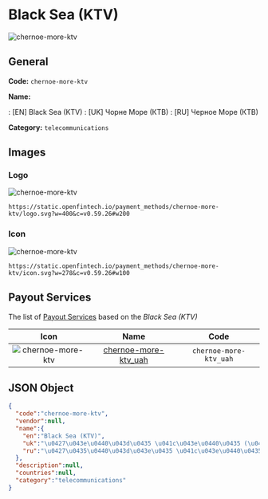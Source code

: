 
# Black Sea (KTV) 
![chernoe-more-ktv](https://static.openfintech.io/payment_methods/chernoe-more-ktv/logo.svg?w=400&c=v0.59.26#w200)  

## General 
**Code:** `chernoe-more-ktv` 
 
**Name:** 
 
:	[EN] Black Sea (KTV) 
:	[UK] Чорне Море (КТВ) 
:	[RU] Черное Море (КТВ) 
 
**Category:** `telecommunications` 
 

## Images 

### Logo 
![chernoe-more-ktv](https://static.openfintech.io/payment_methods/chernoe-more-ktv/logo.svg?w=400&c=v0.59.26#w200)  

```
https://static.openfintech.io/payment_methods/chernoe-more-ktv/logo.svg?w=400&c=v0.59.26#w200
```  

### Icon 
![chernoe-more-ktv](https://static.openfintech.io/payment_methods/chernoe-more-ktv/icon.svg?w=278&c=v0.59.26#w100)  

```
https://static.openfintech.io/payment_methods/chernoe-more-ktv/icon.svg?w=278&c=v0.59.26#w100
```  

## Payout Services 
 
The list of [Payout Services](/payout-services/) based on the _Black Sea (KTV)_ 

|Icon|Name|Code| 
|:---:|:---:|:---:| 
|![chernoe-more-ktv](https://static.openfintech.io/payout_methods/chernoe-more-ktv/icon.png?w=278&c=v0.59.26#w40) |[chernoe-more-ktv_uah](/payout-services/chernoe-more-ktv_uah/)|`chernoe-more-ktv_uah`| 
 

## JSON Object 

```json
{
  "code":"chernoe-more-ktv",
  "vendor":null,
  "name":{
    "en":"Black Sea (KTV)",
    "uk":"\u0427\u043e\u0440\u043d\u0435 \u041c\u043e\u0440\u0435 (\u041a\u0422\u0412)",
    "ru":"\u0427\u0435\u0440\u043d\u043e\u0435 \u041c\u043e\u0440\u0435 (\u041a\u0422\u0412)"
  },
  "description":null,
  "countries":null,
  "category":"telecommunications"
}
```  
